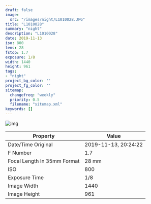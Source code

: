 ```yaml
---
draft: false
image:
  src: "/images/night/L1010028.JPG"
title: "L1010028"
summary: "night"
description: "L1010028"
date: 2019-11-13
iso: 800
lens: 28
fstop: 1.7
exposure: 1/8
width: 1440
height: 961
tags:
- "night"
project_bg_color: ''
project_fg_color: ''
sitemap:
  changefreq: "weekly"
  priority: 0.5
  filename: "sitemap.xml"
keywords: []
---
```


![img](/images/night/L1010028.JPG)


Property | Value
---------|------
Date/Time Original              | 2019-11-13, 20:24:22
F Number                        | 1.7
Focal Length In 35mm Format     | 28 mm
ISO                             | 800
Exposure Time                   | 1/8
Image Width                     | 1440
Image Height                    | 961

